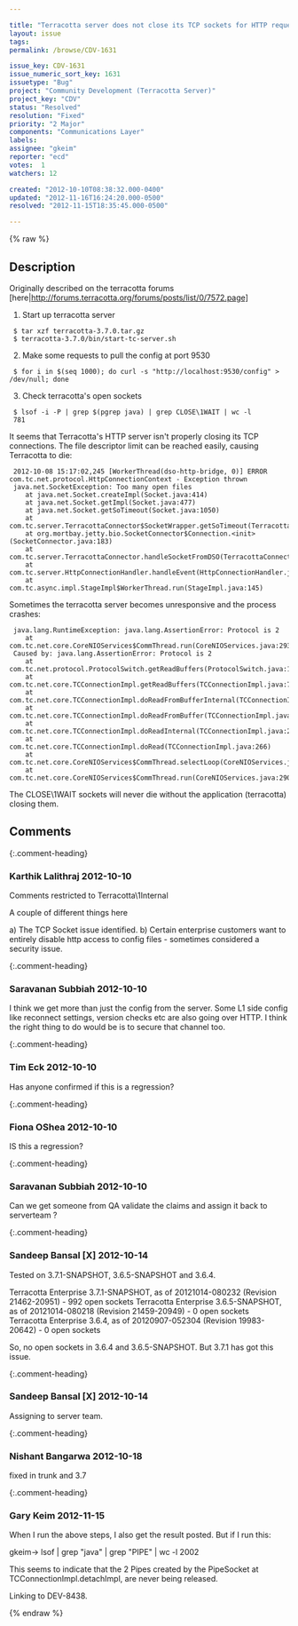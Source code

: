 ```yaml
---

title: "Terracotta server does not close its TCP sockets for HTTP requests to port 9530"
layout: issue
tags: 
permalink: /browse/CDV-1631

issue_key: CDV-1631
issue_numeric_sort_key: 1631
issuetype: "Bug"
project: "Community Development (Terracotta Server)"
project_key: "CDV"
status: "Resolved"
resolution: "Fixed"
priority: "2 Major"
components: "Communications Layer"
labels: 
assignee: "gkeim"
reporter: "ecd"
votes:  1
watchers: 12

created: "2012-10-10T08:38:32.000-0400"
updated: "2012-11-16T16:24:20.000-0500"
resolved: "2012-11-15T18:35:45.000-0500"

---
```




{% raw %}



## Description

<div markdown="1" class="description">

Originally described on the terracotta forums [here|http://forums.terracotta.org/forums/posts/list/0/7572.page]

1. Start up terracotta server 

```
 $ tar xzf terracotta-3.7.0.tar.gz 
 $ terracotta-3.7.0/bin/start-tc-server.sh
```


2. Make some requests to pull the config at port 9530 

```
 $ for i in $(seq 1000); do curl -s "http://localhost:9530/config" > /dev/null; done
```


3. Check terracotta's open sockets 

```
 $ lsof -i -P | grep $(pgrep java) | grep CLOSE\1WAIT | wc -l
 781
```



It seems that Terracotta's HTTP server isn't properly closing its TCP connections. The file descriptor limit can be reached easily, causing Terracotta to die: 

```
 2012-10-08 15:17:02,245 [WorkerThread(dso-http-bridge, 0)] ERROR com.tc.net.protocol.HttpConnectionContext - Exception thrown
 java.net.SocketException: Too many open files
 	at java.net.Socket.createImpl(Socket.java:414)
 	at java.net.Socket.getImpl(Socket.java:477)
 	at java.net.Socket.getSoTimeout(Socket.java:1050)
 	at com.tc.server.TerracottaConnector$SocketWrapper.getSoTimeout(TerracottaConnector.java:156)
 	at org.mortbay.jetty.bio.SocketConnector$Connection.<init>(SocketConnector.java:183)
 	at com.tc.server.TerracottaConnector.handleSocketFromDSO(TerracottaConnector.java:39)
 	at com.tc.server.HttpConnectionHandler.handleEvent(HttpConnectionHandler.java:35)
 	at com.tc.async.impl.StageImpl$WorkerThread.run(StageImpl.java:145)
```


Sometimes the terracotta server becomes unresponsive and the process crashes: 

```
 java.lang.RuntimeException: java.lang.AssertionError: Protocol is 2
 	at com.tc.net.core.CoreNIOServices$CommThread.run(CoreNIOServices.java:293)
 Caused by: java.lang.AssertionError: Protocol is 2
 	at com.tc.net.protocol.ProtocolSwitch.getReadBuffers(ProtocolSwitch.java:139)
 	at com.tc.net.core.TCConnectionImpl.getReadBuffers(TCConnectionImpl.java:794)
 	at com.tc.net.core.TCConnectionImpl.doReadFromBufferInternal(TCConnectionImpl.java:433)
 	at com.tc.net.core.TCConnectionImpl.doReadFromBuffer(TCConnectionImpl.java:306)
 	at com.tc.net.core.TCConnectionImpl.doReadInternal(TCConnectionImpl.java:290)
 	at com.tc.net.core.TCConnectionImpl.doRead(TCConnectionImpl.java:266)
 	at com.tc.net.core.CoreNIOServices$CommThread.selectLoop(CoreNIOServices.java:624)
 	at com.tc.net.core.CoreNIOServices$CommThread.run(CoreNIOServices.java:290)
```


The CLOSE\1WAIT sockets will never die without the application (terracotta) closing them. 

</div>

## Comments


{:.comment-heading}
### **Karthik Lalithraj** <span class="date">2012-10-10</span>

<div markdown="1" class="comment">

Comments restricted to Terracotta\1Internal

A couple of different things here

a) The TCP Socket issue identified.
b) Certain enterprise customers want to entirely disable http access to config files - sometimes considered a security issue.

</div>


{:.comment-heading}
### **Saravanan Subbiah** <span class="date">2012-10-10</span>

<div markdown="1" class="comment">

I think we get more than just the config from the server. Some L1 side config like reconnect settings, version checks etc are also going over HTTP. I think the right thing to do would be is to secure that channel too.

</div>


{:.comment-heading}
### **Tim Eck** <span class="date">2012-10-10</span>

<div markdown="1" class="comment">

Has anyone confirmed if this is a regression?


</div>


{:.comment-heading}
### **Fiona OShea** <span class="date">2012-10-10</span>

<div markdown="1" class="comment">

IS this a regression?

</div>


{:.comment-heading}
### **Saravanan Subbiah** <span class="date">2012-10-10</span>

<div markdown="1" class="comment">

Can we get someone from QA validate the claims and assign it back to serverteam ?

</div>


{:.comment-heading}
### **Sandeep Bansal [X]** <span class="date">2012-10-14</span>

<div markdown="1" class="comment">

Tested on 3.7.1-SNAPSHOT, 3.6.5-SNAPSHOT and 3.6.4.

Terracotta Enterprise 3.7.1-SNAPSHOT, as of 20121014-080232 (Revision 21462-20951) - 992 open sockets 
Terracotta Enterprise 3.6.5-SNAPSHOT, as of 20121014-080218 (Revision 21459-20949) - 0 open sockets
Terracotta Enterprise 3.6.4, as of 20120907-052304 (Revision 19983-20642) - 0 open sockets

So, no open sockets in 3.6.4 and 3.6.5-SNAPSHOT. But 3.7.1 has got this issue.

</div>


{:.comment-heading}
### **Sandeep Bansal [X]** <span class="date">2012-10-14</span>

<div markdown="1" class="comment">

Assigning to server team.

</div>


{:.comment-heading}
### **Nishant Bangarwa** <span class="date">2012-10-18</span>

<div markdown="1" class="comment">

fixed in trunk and 3.7

</div>


{:.comment-heading}
### **Gary Keim** <span class="date">2012-11-15</span>

<div markdown="1" class="comment">

When I run the above steps, I also get the result posted. But if I run this:

gkeim-> lsof | grep "java" | grep "PIPE" | wc -l
    2002

This seems to indicate that the 2 Pipes created by the PipeSocket at TCConnectionImpl.detachImpl, are never being released.

Linking to DEV-8438.


</div>



{% endraw %}
